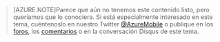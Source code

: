 >[AZURE.NOTE]Parece que aún no tenemos este contenido listo, pero queríamos que lo conociera. Si está especialmente interesado en este tema, cuéntenoslo en nuestro Twitter [@AzureMobile](https://twitter.com/AzureMobile) o publique en los [foros](http://social.msdn.microsoft.com/Forums/windowsazure/home?forum=azuremobile), los [comentarios](http://feedback.azure.com/forums/216254-mobile-services) o en la conversación Disqus de este tema.

<!---HONumber=August15_HO6-->